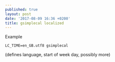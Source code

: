 ```yaml
---
published: true
layout: post
date: '2017-08-09 16:36 +0200'
title: gsimplecal localized
---
```

Example

    LC_TIME=en_GB.utf8 gsimplecal
    
(defines language, start of week day, possibly more)
